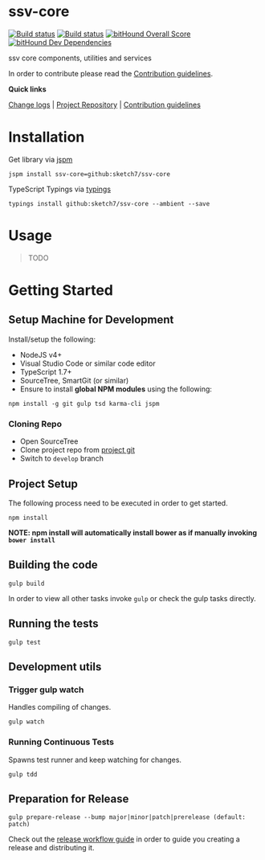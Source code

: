 [projectUri]: https://github.com/sketch7/ssv-core
[projectGit]: https://github.com/sketch7/ssv-core.git
[changeLog]: ./doc/CHANGELOG.md

[contribWiki]: ./doc/CONTRIBUTION.md
[releaseWorkflowWiki]: ./doc/RELEASE-WORKFLOW.md

[jspm]: http://jspm.io
[typings]: https://github.com/typings/typings

# ssv-core
[![Build status](https://ci.appveyor.com/api/projects/status/2e0an5hvxtfs08mf?svg=true)](https://ci.appveyor.com/project/chiko/ssv-core)
[![Build status](https://ci.appveyor.com/api/projects/status/2e0an5hvxtfs08mf/branch/master?svg=true)](https://ci.appveyor.com/project/chiko/ssv-core/branch/master)
[![bitHound Overall Score](https://www.bithound.io/github/sketch7/ssv-core/badges/score.svg)](https://www.bithound.io/github/sketch7/ssv-core)
[![bitHound Dev Dependencies](https://www.bithound.io/github/sketch7/ssv-core/badges/devDependencies.svg)](https://www.bithound.io/github/sketch7/ssv-core/master/dependencies/npm)

ssv core components, utilities and services

In order to contribute please read the [Contribution guidelines][contribWiki].

**Quick links**

[Change logs][changeLog] | [Project Repository][projectUri] | [Contribution guidelines][contribWiki]

# Installation
Get library via [jspm]
```
jspm install ssv-core=github:sketch7/ssv-core
```
TypeScript Typings via [typings]
```
typings install github:sketch7/ssv-core --ambient --save
```

# Usage
> TODO


# Getting Started


## Setup Machine for Development
Install/setup the following:

- NodeJS v4+
- Visual Studio Code or similar code editor
- TypeScript 1.7+
- SourceTree, SmartGit (or similar)
- Ensure to install **global NPM modules** using the following:


```
npm install -g git gulp tsd karma-cli jspm
```


### Cloning Repo

- Open SourceTree
- Clone project repo from [project git][projectGit]
- Switch to `develop` branch


## Project Setup
The following process need to be executed in order to get started.

```
npm install
```
**NOTE: npm install will automatically install bower as if manually invoking `bower install`** 


## Building the code

```
gulp build
```
In order to view all other tasks invoke `gulp` or check the gulp tasks directly.

## Running the tests

```
gulp test
```


## Development utils

### Trigger gulp watch
Handles compiling of changes.
```
gulp watch
```


### Running Continuous Tests
Spawns test runner and keep watching for changes.
```
gulp tdd
```


## Preparation for Release

```
gulp prepare-release --bump major|minor|patch|prerelease (default: patch)
```
Check out the [release workflow guide][releaseWorkflowWiki] in order to guide you creating a release and distributing it.